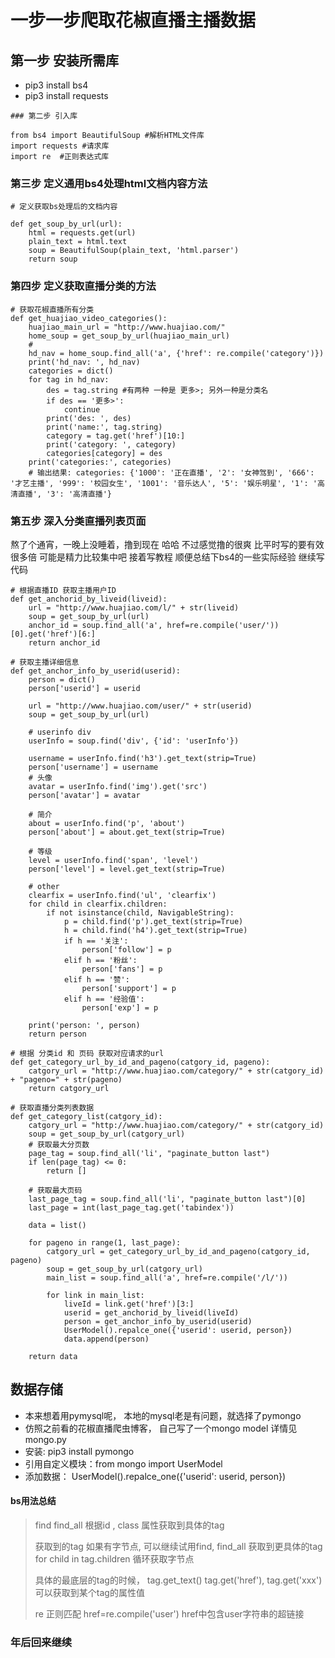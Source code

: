 # 一步一步爬取花椒直播主播数据

## 第一步 安装所需库
* pip3 install bs4
* pip3 install requests

```
### 第二步 引入库

from bs4 import BeautifulSoup #解析HTML文件库
import requests #请求库
import re  #正则表达式库

```

### 第三步 定义通用bs4处理html文档内容方法
```
# 定义获取bs处理后的文档内容

def get_soup_by_url(url):
    html = requests.get(url)
    plain_text = html.text
    soup = BeautifulSoup(plain_text, 'html.parser')
    return soup

```

### 第四步 定义获取直播分类的方法
```
# 获取花椒直播所有分类
def get_huajiao_video_categories():
    huajiao_main_url = "http://www.huajiao.com/"
    home_soup = get_soup_by_url(huajiao_main_url)
    #
    hd_nav = home_soup.find_all('a', {'href': re.compile('category')})
    print('hd_nav: ', hd_nav)
    categories = dict()
    for tag in hd_nav:
        des = tag.string #有两种 一种是 更多>; 另外一种是分类名
        if des == '更多>':
            continue
        print('des: ', des)
        print('name:', tag.string)
        category = tag.get('href')[10:]
        print('category: ', category)
        categories[category] = des
    print('categories:', categories)
    # 输出结果: categories: {'1000': '正在直播', '2': '女神驾到', '666': '才艺主播', '999': '校园女生', '1001': '音乐达人', '5': '娱乐明星', '1': '高清直播', '3': '高清直播'}

```

### 第五步 深入分类直播列表页面 
熬了个通宵，一晚上没睡着，撸到现在 哈哈 不过感觉撸的很爽 比平时写的要有效很多倍 可能是精力比较集中吧 接着写教程
顺便总结下bs4的一些实际经验
继续写代码

```
# 根据直播ID 获取主播用户ID
def get_anchorid_by_liveid(liveid):
    url = "http://www.huajiao.com/l/" + str(liveid)
    soup = get_soup_by_url(url)
    anchor_id = soup.find_all('a', href=re.compile('user/'))[0].get('href')[6:]
    return anchor_id

# 获取主播详细信息
def get_anchor_info_by_userid(userid):
    person = dict()
    person['userid'] = userid

    url = "http://www.huajiao.com/user/" + str(userid)
    soup = get_soup_by_url(url)

    # userinfo div
    userInfo = soup.find('div', {'id': 'userInfo'})

    username = userInfo.find('h3').get_text(strip=True)
    person['username'] = username
    # 头像
    avatar = userInfo.find('img').get('src')
    person['avatar'] = avatar

    # 简介
    about = userInfo.find('p', 'about')
    person['about'] = about.get_text(strip=True)

    # 等级
    level = userInfo.find('span', 'level')
    person['level'] = level.get_text(strip=True)

    # other
    clearfix = userInfo.find('ul', 'clearfix')
    for child in clearfix.children:
        if not isinstance(child, NavigableString):
            p = child.find('p').get_text(strip=True)
            h = child.find('h4').get_text(strip=True)
            if h == '关注':
                person['follow'] = p
            elif h == '粉丝':
                person['fans'] = p
            elif h == '赞':
                person['support'] = p
            elif h == '经验值':
                person['exp'] = p

    print('person: ', person)
    return person

# 根据 分类id 和 页码 获取对应请求的url
def get_category_url_by_id_and_pageno(catgory_id, pageno):
    catgory_url = "http://www.huajiao.com/category/" + str(catgory_id) + "pageno=" + str(pageno)
    return catgory_url

# 获取直播分类列表数据
def get_category_list(catgory_id):
    catgory_url = "http://www.huajiao.com/category/" + str(catgory_id)
    soup = get_soup_by_url(catgory_url)
    # 获取最大分页数
    page_tag = soup.find_all('li', "paginate_button last")
    if len(page_tag) <= 0:
        return []

    # 获取最大页码
    last_page_tag = soup.find_all('li', "paginate_button last")[0]
    last_page = int(last_page_tag.get('tabindex'))

    data = list()

    for pageno in range(1, last_page):
        catgory_url = get_category_url_by_id_and_pageno(catgory_id, pageno)
        soup = get_soup_by_url(catgory_url)
        main_list = soup.find_all('a', href=re.compile('/l/'))

        for link in main_list:
            liveId = link.get('href')[3:]
            userid = get_anchorid_by_liveid(liveId)
            person = get_anchor_info_by_userid(userid)
            UserModel().repalce_one({'userid': userid, person})
            data.append(person)

    return data

```

## 数据存储
* 本来想着用pymysql呢， 本地的mysql老是有问题，就选择了pymongo
* 仿照之前看的花椒直播爬虫博客， 自己写了一个mongo model 详情见mongo.py
* 安装: pip3 install pymongo
* 引用自定义模块：from mongo import UserModel
* 添加数据： UserModel().repalce_one({'userid': userid, person})



#### bs用法总结

> find find_all 根据id , class 属性获取到具体的tag
>
> 获取到的tag 如果有字节点, 可以继续试用find, find_all 获取到更具体的tag  for child in tag.children 循环获取字节点
>
> 具体的最底层的tag的时候， tag.get_text() tag.get('href'), tag.get('xxx') 可以获取到某个tag的属性值
>
> re 正则匹配 href=re.compile('user') href中包含user字符串的超链接


### 年后回来继续
